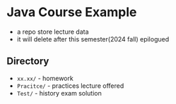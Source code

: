 # Java Course Example
*  a repo store lecture data
*  it will delete after this semester(2024 fall) epilogued

## Directory
*  `xx.xx/` - homework
*  `Pracitce/` - practices lecture offered
*  `Test/` - history exam solution
